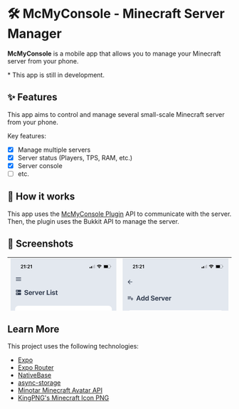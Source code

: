# 🛠️ McMyConsole - Minecraft Server Manager

**McMyConsole** is a mobile app that allows you to manage your Minecraft server from your phone. 

\* This app is still in development.


<!-- Thumbnails -->

<!-- App Store Links -->



## ✨ Features
This app aims to control and manage several small-scale Minecraft server from your phone. 

Key features:
- [x] Manage multiple servers
- [x] Server status (Players, TPS, RAM, etc.)
- [x] Server console
- [ ] etc.

## 💭 How it works
This app uses the [McMyConsole Plugin](https://www.mcmyadmin.com/) API to communicate with the server. Then, the plugin uses the Bukkit API to manage the server.

## 📱 Screenshots
<!-- Screenshots -->

<table style="height: 120px">
  <tr>
    <td>
      <img src="./readme-img/home.png" alt="Home Screen" />
    </td>
    <td>
      <img src="./readme-img/newinfo.png" alt="New Info" />
    </td>
  </tr>
    <tr>
    <td>
      <img src="./readme-img/server.png" />
    </td>
    <td>
      <img src="./readme-img/console.png" alt="Console" />
    </td>
  </tr>
</table>
  
## Learn More
This project uses the following technologies:
- [Expo](https://expo.dev/)
- [Expo Router](https://expo.github.io/router/docs)
- [NativeBase](https://nativebase.io/)
- [async-storage](https://www.npmjs.com/package/@react-native-async-storage/async-storage)
- [Minotar Minecraft Avatar API](https://minotar.net/)
- [KingPNG's Minecraft Icon PNG](https://www.kindpng.com/imgv/iRTJwow_minecraft-icon-png-flat-minecraft-icon-transparent-png/)
